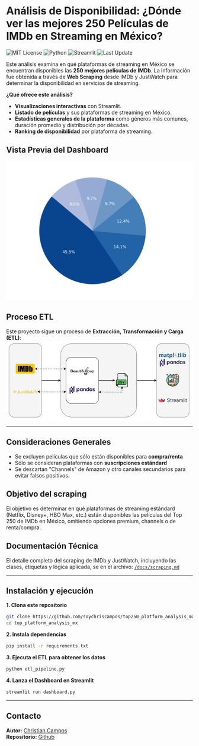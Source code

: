 # Análisis de Disponibilidad: ¿Dónde ver las mejores 250 Películas de IMDb en Streaming en México?

![MIT License](https://img.shields.io/badge/license-MIT-blue.svg)
![Python](https://img.shields.io/badge/Python-3.10%2B-blue?logo=python)
![Streamlit](https://img.shields.io/badge/Built%20with-Streamlit-ff4b4b?logo=streamlit)
![Last Update](https://img.shields.io/badge/actualizado%20el-18--mar--2025-brightgreen)



Este análisis examina en qué plataformas de streaming en México se encuentran disponibles las **250 mejores películas de IMDb**. 
La información fue obtenida a través de **Web Scraping** desde IMDb y JustWatch para determinar la disponibilidad en servicios de streaming. 

**¿Qué ofrece este análisis?**
- **Visualizaciones interactivas** con Streamlit.
- **Listado de películas** y sus plataformas de streaming en México.
- **Estadísticas generales de la plataforma** como géneros más comunes, duración promedio y distribución por décadas.
- **Ranking de disponibilidad** por plataforma de streaming.

## Vista Previa del Dashboard
![Dashboard en Streamlit](assets/general-dashboard.png)

## Proceso ETL
Este proyecto sigue un proceso de **Extracción, Transformación y Carga (ETL)**:
![Diagrama del ETL](assets/etl-diagram.png)

---
## Consideraciones Generales
- Se excluyen películas que sólo están disponibles para **compra/renta**
- Sólo se consideran plataformas con **suscripciones estándard**
- Se descartan "Channels" de Amazon y otro canales secundarios para evitar falsos positivos.

## Objetivo del scraping
El objetivo es determinar en qué plataformas de streaming estándard (Netflix, Disney+, HBO Max, etc.) están disponibles las películas del Top 250 de IMDb en México, omitiendo opciones premium, channels o de renta/compra.

## Documentación Técnica
El detalle completo del scraping de IMDb y JustWatch, incluyendo las clases, etiquetas y lógica aplicada, se en el archivo:
[`/docs/scraping.md`](docs/scraping.md)

---

## Instalación y ejecución
**1. Clona este repositorio**
```bash
git clone https://github.com/soychriscampos/top250_platform_analysis_mx.git
cd top_platform_analysis_mx
```

**2. Instala dependencias**
```bash
pip install -r requirements.txt
```

**3. Ejecuta el ETL para obtener los datos**
```bash
python etl_pipeline.py
```
**4. Lanza el Dashboard en Streamlit**
```bash
streamlit run dashboard.py
```

---
## Contacto
**Autor:** [Christian Campos](https://x.com/soychriscampos)  
**Repositorio:** [Github](https://github.com/soychriscampos/imdbtop250_platform_analysis_mx.git)